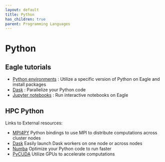 ```yaml
---
layout: default
title: Python
has_children: true
parent: Programming Languages
---
```


# Python

## Eagle tutorials
* [Python environments](../../Environments/conda.md) : Utilize a specific version of Python on Eagle and install packages
* [Dask](dask/dask.md) : Parallelize your Python code 
* [Jupyter notebooks](../../Jupyter/jupyterhub.md) : Run interactive notebooks on Eagle

## HPC Python
Links to External resources:

* [MPI4PY](https://mpi4py.readthedocs.io/en/stable/) Python bindings to use MPI to distribute computations across cluster nodes
* [Dask](https://docs.dask.org/en/latest/) Easily launch Dask workers on one node or across nodes
* [Numba](https://numba.pydata.org/numba-doc/latest/index.html) Optimize your Python code to run faster
* [PyCUDA](https://documen.tician.de/pycuda/) Utilize GPUs to accelerate computations
